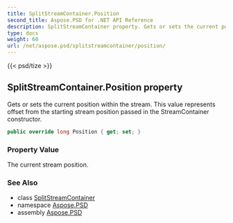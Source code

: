 ```yaml
---
title: SplitStreamContainer.Position
second_title: Aspose.PSD for .NET API Reference
description: SplitStreamContainer property. Gets or sets the current position within the stream. This value represents offset from the starting stream position passed in the StreamContainer constructor
type: docs
weight: 60
url: /net/aspose.psd/splitstreamcontainer/position/
---
```

{{< psd/tize >}}
## SplitStreamContainer.Position property

Gets or sets the current position within the stream. This value represents offset from the starting stream position passed in the StreamContainer constructor.

```csharp
public override long Position { get; set; }
```

### Property Value

The current stream position.

### See Also

* class [SplitStreamContainer](../)
* namespace [Aspose.PSD](../../splitstreamcontainer/)
* assembly [Aspose.PSD](../../../)


